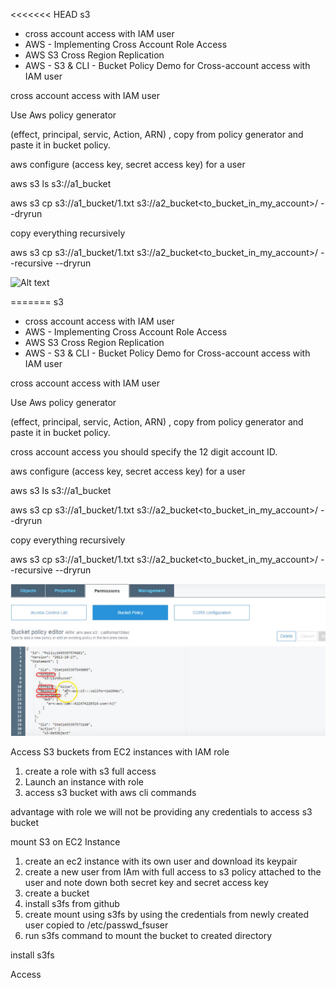 <<<<<<< HEAD
s3
- cross account access with IAM user
- AWS - Implementing Cross Account Role Access
- AWS S3 Cross Region Replication
- AWS - S3 & CLI - Bucket Policy Demo for Cross-account access with IAM user



cross account access with IAM user


Use Aws policy generator

(effect, principal, servic, Action, ARN) , copy from policy generator and paste it in bucket policy.

aws configure (access key, secret access key) for a user

aws s3 ls s3://a1_bucket<from different account>

aws s3 cp s3://a1_bucket<from different account>/1.txt s3://a2_bucket<to_bucket_in_my_account>/ --dryrun


copy everything recursively

aws s3 cp s3://a1_bucket<from different account>/1.txt s3://a2_bucket<to_bucket_in_my_account>/ --recursive --dryrun 



![Alt text](learning_aws/Cross_Account_s3.PNG?raw=true "Cross_Account_s3")


=======
s3
- cross account access with IAM user
- AWS - Implementing Cross Account Role Access
- AWS S3 Cross Region Replication
- AWS - S3 & CLI - Bucket Policy Demo for Cross-account access with IAM user



cross account access with IAM user


Use Aws policy generator

(effect, principal, servic, Action, ARN) , copy from policy generator and paste it in bucket policy.

cross account access you should specify the 12 digit account ID. 


aws configure (access key, secret access key) for a user

aws s3 ls s3://a1_bucket<from different account>

aws s3 cp s3://a1_bucket<from different account>/1.txt s3://a2_bucket<to_bucket_in_my_account>/ --dryrun


copy everything recursively

aws s3 cp s3://a1_bucket<from different account>/1.txt s3://a2_bucket<to_bucket_in_my_account>/ --recursive --dryrun 



![Alt text](Cross_Account_s3.PNG?raw=true "Cross_Account_s3")



Access S3 buckets from EC2 instances with IAM role

1) create a role with s3 full access
2) Launch an instance with role
3) access s3 bucket with aws cli commands



advantage with role we will not be providing any credentials to access s3 bucket


mount S3 on EC2 Instance

1) create an ec2 instance with its own user and download its keypair
2) create a new user from IAm with full access to s3 policy attached to the user and note down both secret key and secret access key
3) create a bucket
4) install s3fs from github
5) create mount using s3fs by using the credentials from newly created user copied to /etc/passwd_fsuser
6) run s3fs command to mount the bucket to created directory


install s3fs 


Access 
